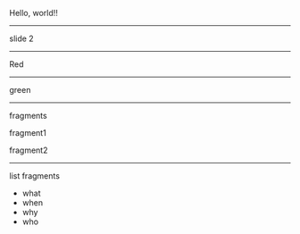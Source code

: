 Hello, world!!

---

slide 2


---

<!-- .slide: data-background="#ff0000" -->

Red


---

<!-- .slide: data-background="#00ff00" -->

green

---

fragments

<div class="fragment">

fragment1

</div>


<div class="fragment">

fragment2

</div>


---

list fragments

<ul>
<li class="fragment"> what
<li class="fragment"> when
<li class="fragment"> why
<li class="fragment"> who
</ul>


